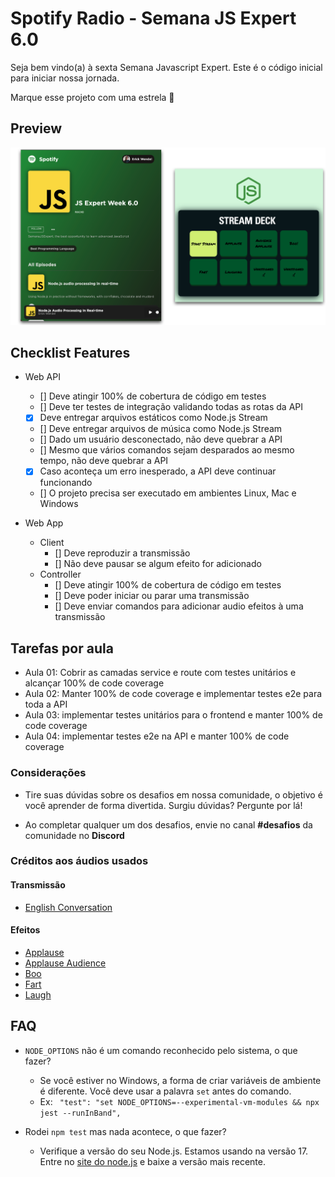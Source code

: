 # Spotify Radio - Semana JS Expert 6.0

Seja bem vindo(a) à sexta Semana Javascript Expert. Este é o código inicial para iniciar nossa jornada.

Marque esse projeto com uma estrela 🌟

## Preview

<img src="./prints/demo.png" />

## Checklist Features

-   Web API

    -   [] Deve atingir 100% de cobertura de código em testes
    -   [] Deve ter testes de integração validando todas as rotas da API
    -   [x] Deve entregar arquivos estáticos como Node.js Stream
    -   [] Deve entregar arquivos de música como Node.js Stream
    -   [] Dado um usuário desconectado, não deve quebrar a API
    -   [] Mesmo que vários comandos sejam desparados ao mesmo tempo, não deve quebrar a API
    -   [x] Caso aconteça um erro inesperado, a API deve continuar funcionando
    -   [] O projeto precisa ser executado em ambientes Linux, Mac e Windows

-   Web App
    -   Client
        -   [] Deve reproduzir a transmissão
        -   [] Não deve pausar se algum efeito for adicionado
    -   Controller
        -   [] Deve atingir 100% de cobertura de código em testes
        -   [] Deve poder iniciar ou parar uma transmissão
        -   [] Deve enviar comandos para adicionar audio efeitos à uma transmissão

## Tarefas por aula

-   Aula 01: Cobrir as camadas service e route com testes unitários e alcançar 100% de code coverage
-   Aula 02: Manter 100% de code coverage e implementar testes e2e para toda a API
-   Aula 03: implementar testes unitários para o frontend e manter 100% de code coverage
-   Aula 04: implementar testes e2e na API e manter 100% de code coverage

### Considerações

-   Tire suas dúvidas sobre os desafios em nossa comunidade, o objetivo é você aprender de forma divertida. Surgiu dúvidas? Pergunte por lá!

-   Ao completar qualquer um dos desafios, envie no canal **#desafios** da comunidade no **Discord**

### Créditos aos áudios usados

#### Transmissão

-   [English Conversation](https://youtu.be/ytmMipczEI8)

#### Efeitos

-   [Applause](https://youtu.be/mMn_aYpzpG0)
-   [Applause Audience](https://youtu.be/3IC76o_lhFw)
-   [Boo](https://youtu.be/rYAQN11a2Dc)
-   [Fart](https://youtu.be/4PnUfYhbDDM)
-   [Laugh](https://youtu.be/TZ90IUrMNCo)

## FAQ

-   `NODE_OPTIONS` não é um comando reconhecido pelo sistema, o que fazer?

    -   Se você estiver no Windows, a forma de criar variáveis de ambiente é diferente. Você deve usar a palavra `set` antes do comando.
    -   Ex: ` "test": "set NODE_OPTIONS=--experimental-vm-modules && npx jest --runInBand",`

-   Rodei `npm test` mas nada acontece, o que fazer?
    -   Verifique a versão do seu Node.js. Estamos usando na versão 17. Entre no [site do node.js](https://nodejs.org) e baixe a versão mais recente.
